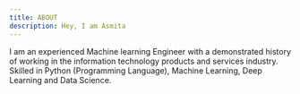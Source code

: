```yaml
---
title: ABOUT
description: Hey, I am Asmita
---
```


I am an experienced Machine learning Engineer with a demonstrated history of working in the information technology products and services industry. Skilled in Python (Programming Language), Machine Learning, Deep Learning and Data Science.


